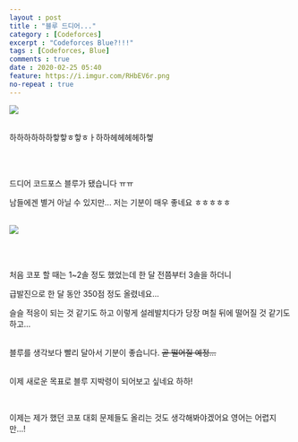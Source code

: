 ```yaml
---
layout : post
title : "블루 드디어..."
category : [Codeforces]
excerpt : "Codeforces Blue?!!!"
tags : [Codeforces, Blue]
comments : true
date : 2020-02-25 05:40
feature: https://i.imgur.com/RHbEV6r.png
no-repeat : true
---
```





![](https://i.imgur.com/RHbEV6r.png)<br/><br/>

하하하하하하핳핳ㅎ핳ㅎㅏ하하헤헤헤헤하헿
    
<br/><br/>


드디어 코드포스 블루가 됐습니다 ㅠㅠ<br/>

남들에겐 별거 아닐 수 있지만... 저는 기분이 매우 좋네요 ㅎㅎㅎㅎㅎ<br/><br/>


![](https://i.imgur.com/PkvgYyf.png)

<br/><br/>

처음 코포 할 때는 1~2솔 정도 했었는데 한 달 전쯤부터 3솔을 하더니<br/>

급발진으로 한 달 동안 350점 정도 올렸네요...<br/>

슬슬 적응이 되는 것 같기도 하고 이렇게 설레발치다가 당장 며칠 뒤에 떨어질 것 같기도 하고...
<br/><br/>


블루를 생각보다 빨리 달아서 기분이 좋습니다. ~~곧 떨어질 예정...~~
<br/><br/>

이제 새로운 목표로 블루 지박령이 되어보고 싶네요 하하!

<br/>

이제는 제가 했던 코포 대회 문제들도 올리는 것도 생각해봐야겠어요 영어는 어렵지만...!
